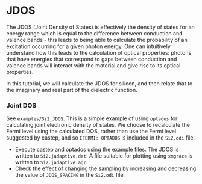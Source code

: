 # JDOS

The JDOS (Joint Density of States) is effectively the density of states for an energy range which is equal to the difference between conduction and valence bands - this leads to being able to calculate the probability of an excitation occurring for a given photon energy. One can intuitively understand how this leads to the calculation of optical properties: photons that have energies that correspond to gaps between conduction and valence bands will interact with the material and give rise to its optical properties.

In this tutorial, we will calculate the JDOS for silicon, and then relate that to the imaginary and real part of the dielectric function.

### Joint DOS
See  `examples/Si2_JDOS`. This is a simple example of using `optados` for calculating joint electronic density of states.  We choose to recalculate the Fermi level using the calculated DOS, rather than use the Fermi level suggested by castep, and so `EFERMI: OPTADOS` is included in the `Si2.odi` file.  

* Execute castep and optados using the example files.  The JDOS is written to `Si2.jadaptive.dat`. A file suitable for plotting using `xmgrace` is written to `Si2.jadaptive.agr`.
* Check the effect of changing the sampling by increasing and decreasing the value of `JDOS_SPACING` in the `Si2.odi` file.
